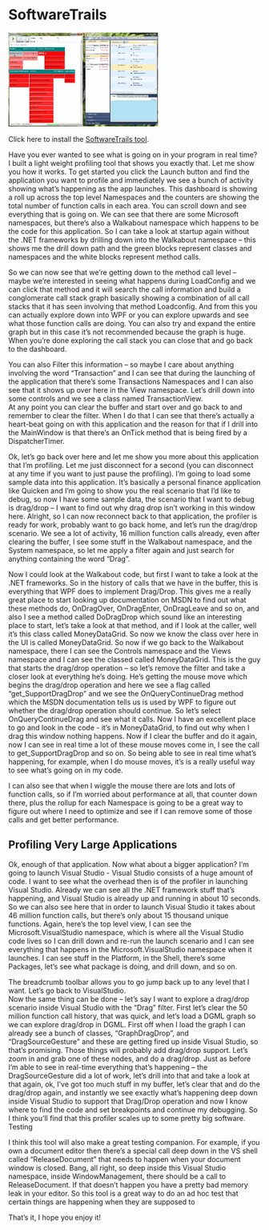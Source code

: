 # SoftwareTrails

[![screenshot](images/SoftwareTrails.png)](http://lovettsoftware.com/videos/SoftwareTrails.mp4)

Click here to install the [SoftwareTrails tool](http://www.lovettsoftware.com/downloads/softwaretrails/softwaretrails.application).

Have you ever wanted to see what is going on in your program in real time?  I built a light weight profiling tool that shows you exactly that. Let me show you how it works.  To get started you click the Launch button and find the application you want to profile and immediately we see a bunch of activity showing what’s happening as the app launches.  This dashboard is showing a roll up across the top level Namespaces and the counters are showing the total number of function calls in each area.
You can scroll down and see everything that is going on.  We can see that there are some Microsoft namespaces, but there’s also a Walkabout namespace which happens to be the code for this application.  So I can take a look at startup again without the .NET frameworks by drilling down into the Walkabout namespace – this shows me the drill down path and the green blocks represent classes and namespaces and the white blocks represent method calls.  

So we can now see that we’re getting down to the method call level – maybe we’re interested in seeing what happens during LoadConfig and we can click that method and it will search the call information and build a conglomerate call stack graph basically showing a combination of all call stacks that it has seen involving that method Loadconfig.  And from this you can actually explore down into WPF or you can explore upwards and see what those function calls are doing.  You can also try and expand the entire graph but in this case it’s not recommended because the graph is huge.  When you’re done exploring the call stack you can close that and go back to the dashboard.

You can also Filter this information – so maybe I care about anything involving the word “Transaction” and I can see that during the launching of the application that there’s some Transactions Namespaces and I can also see that it shows up over here in the View namespace.  Let’s drill down into some controls and we see a class named TransactionView.  
At any point you can clear the buffer and start over and go back to <Home> and remember to clear the filter.  When I do that I can see that there’s actually a heart-beat going on with this application and the reason for that if I drill into the MainWindow is that there’s an OnTick method that is being fired by a DispatcherTimer.  

Ok, let’s go back over here and let me show you more about this application that I’m profiling.  Let me just disconnect for a second (you can disconnect at any time if you want to just pause the profiling).  I’m going to load some sample data into this application.  It’s basically a personal finance application like Quicken and I’m going to show you the real scenario that I’d like to debug, so now I have some sample data, the scenario that I want to debug is drag/drop – I want to find out why drag drop isn’t working in this window here.  Alright, so I can now reconnect back to that application, the profiler is ready for work, probably want to go back home, and let’s run the drag/drop scenario.  We see a lot of activity, 16 million function calls already, even after clearing the buffer, I see some stuff in the Walkabout namespace, and the System namespace, so let me apply a filter again and just search for anything containing the word “Drag”.

Now I could look at the Walkabout code, but first I want to take a look at the .NET frameworks.  So in the history of calls that we have in the buffer, this is everything that WPF does to implement Drag/Drop.  This gives me a really great place to start looking up documentation on MSDN to find out what these methods do, OnDragOver, OnDragEnter, OnDragLeave and so on, and also I see a method called DoDragDrop which sound like an interesting place to start, let’s take a look at that method, and if I look at the caller, well it’s this class called MoneyDataGrid.  So now we know the class over here in the UI is called MoneyDataGrid.
So now if we go back to the Walkabout namespace, there I can see the Controls namespace and the Views namespace and I can see the classed called MoneyDataGrid.  This is the guy that starts the drag/drop operation – so let’s remove the filter and take a closer look at everything he’s doing.  He’s getting the mouse move which begins the drag/drop operation and here we see a flag called “get_SupportDragDrop” and we see the OnQueryContinueDrag method which the MSDN documentation tells us is used by WPF to figure out whether the drag/drop operation should continue.  So let’s select OnQueryContinueDrag and see what it calls.  Now I have an excellent place to go and look in the code  - it’s in MoneyDataGrid, to find out why when I drag this window nothing happens.
Now if I clear the buffer and do it again, now I can see in real time a lot of these mouse moves come in, I see the call to get_SupportDragDrop and so on.  So being able to see in real time what’s happening, for example, when I do mouse moves, it’s is a really useful way to see what’s going on in my code. 

I can also see that when I wiggle the mouse there are lots and lots of function calls, so if I’m worried about performance at all, that counter down there, plus the rollup for each Namespace is going to be a great way to figure out where I need to optimize and see if I can remove some of those calls and get better performance.  

## Profiling Very Large Applications

Ok, enough of that application.  Now what about a bigger application?  I’m going to launch Visual Studio - Visual Studio consists of a huge amount of code.  I want to see what the overhead then is of the profiler in launching Visual Studio.  Already we can see all the .NET framework stuff that’s happening, and Visual Studio is already up and running in about 10 seconds.  So we can also see here that in order to launch Visual Studio it takes about 46 million function calls, but there’s only about 15 thousand unique functions.  Again, here’s the top level view, I can see the Microsoft.VisualStudio namespace, which is where all the Visual Studio code lives so I can drill down and re-run the launch scenario and I can see everything that happens in the Microsoft.VisualStudio namespace when it launches.  I can see stuff in the Platform, in the Shell, there’s some Packages, let’s see what package is doing, and drill down, and so on.

The breadcrumb toolbar allows you to go jump back up to any level that I want.  Let’s go back to VisualStudio.  
Now the same thing can be done – let’s say I want to explore a drag/drop scenario inside Visual Studio with the “Drag” filter.  First let’s clear the 50 million function call history, that was quick, and let’s load a DGML graph so we can explore drag/drop in DGML.  First off when I load the graph I can already see a bunch of classes, “GraphDragDrop”, and “DragSourceGesture” and these are getting fired up inside Visual Studio, so that’s promising.  Those things will probably add drag/drop support.  Let’s zoom in and grab one of these nodes, and do a drag/drop.  Just as before I’m able to see in real-time everything that’s happening – the DragSourceGesture did a lot of work, let’s drill into that and take a look at that again, ok, I’ve got too much stuff in my buffer, let’s clear that and do the drag/drop again, and instantly we see exactly what’s happening deep down inside Visual Studio to support that Drag/Drop operation and now I know where to find the code and set breakpoints and continue my debugging.
So I think you’ll find that this profiler scales up to some pretty big software.  
Testing

I think this tool will also make a great testing companion.  For example, if you own a document editor then there’s a special call deep down in the VS shell called “ReleaseDocument” that needs to happen when your document window is closed.  Bang, all right, so deep inside this Visual Studio namespace,  inside WindowManagement, there should be a call to ReleaseDocument.  If that doesn’t happen you have a pretty bad memory leak in your editor.  So this tool is a great way to do an ad hoc test that certain things are happening when they are supposed to 

That’s it, I hope you enjoy it!

